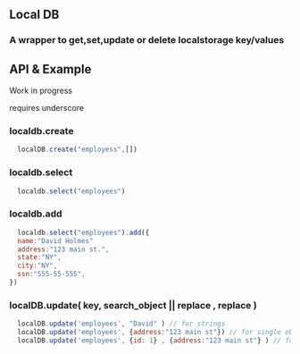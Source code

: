 ## Local DB
		
### A wrapper to get,set,update or delete localstorage key/values 

## API & Example


Work in progress

requires underscore 

### localdb.create 
```javascript
  localDB.create("employess",[])
```
### localdb.select
```javascript
  localdb.select("employees")
```

### localdb.add 
```javascript
  localdb.select("employees").add({
  name:"David Holmes"
  address:"123 main st.",
  state:"NY",
  city:"NY",
  ssn:"555-55-555",
})


```

### localDB.update( key, search_object || replace , replace )

```javascript
  localDB.update('employees', "David" ) // for strings
  localDB.update('employees', {address:"123 main st"}) // for single objects .. no need to do a lookup 
  localDB.update('employees', {id: 1} , {address:"123 main st"} ) // for collections
 
```
 

